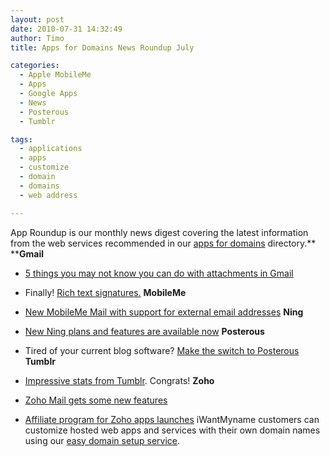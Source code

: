 ```yaml
---
layout: post
date: 2010-07-31 14:32:49
author: Timo
title: Apps for Domains News Roundup July

categories:
  - Apple MobileMe
  - Apps
  - Google Apps
  - News
  - Posterous
  - Tumblr

tags:
  - applications
  - apps
  - customize
  - domain
  - domains
  - web address

---
```


App Roundup is our monthly news digest covering the latest information from the web services recommended in our [apps for domains](https://iwantmyname.com/services) directory.**
****Gmail**


*   [5 things you may not know you can do with attachments in Gmail](http://gmailblog.blogspot.com/2010/06/tip-5-things-you-may-not-know-you-can.html)
*   Finally! [Rich text signatures.](http://gmailblog.blogspot.com/2010/07/rich-text-signatures.html)
**MobileMe**


*   [New MobileMe Mail with support for external email addresses](http://www.apple.com/mobileme/news/2010/06/the-new-mobileme-mail-available-to-all-members.html)
**Ning**



*   [New Ning plans and features are available now](http://blog.ning.com/2010/07/the-new-plans-features-and-improvements-of-note.html)
**Posterous**


*   Tired of your current blog software? [Make the switch to Posterous](http://posterous.com/switch/)
**Tumblr**


*   [Impressive stats from Tumblr](http://gmailblog.blogspot.com/2010/07/rich-text-signatures.html). Congrats!
**Zoho**


*   [Zoho Mail gets some new features](http://blogs.zoho.com/general/zoho-mail-gets-new-features)
*   [Affiliate program for Zoho apps launches](http://blogs.zoho.com/general/introducing-the-zoho-affiliate-program)
iWantMyname customers can customize hosted web apps and services with their own domain names using our [easy domain setup service](https://iwantmyname.com/services).
